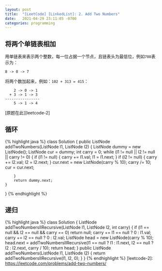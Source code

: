 ```yaml
---
layout: post
title:  "[LeetCode] [LinkedList]: 2. Add Two Numbers"
date:   2021-04-29 23:11:05 -0700
categories: programming
---
```

## 将两个单链表相加
用单链表来表示两个整数，每一位占据一个节点，且链表头为最低位，例如`708`表示为：
```
8 -> 0 -> 7
```
将两个数加起来，例如：`102 + 313 = 415`：
```
    2 -> 0 -> 1
  + 3 -> 1 -> 3
----------------
    5 -> 1 -> 4
```
[原题在此][leetcode-2]
## 循环
{% highlight java %}
class Solution {
    public ListNode addTwoNumbers(ListNode l1, ListNode l2) {
        ListNode dummy = new ListNode();
        ListNode cur = dummy;
        int carry = 0;
        while (l1 != null || l2 != null || carry != 0) {
            if (l1 != null) {
                carry += l1.val;
                l1 = l1.next;
            }
            if (l2 != null) {
                carry += l2.val;
                l2 = l2.next;
            }
            cur.next = new ListNode(carry % 10);
            carry /= 10;
            cur = cur.next;

        }
        return dummy.next;
    }
}
{% endhighlight %}

## 递归
{% highlight java %}
class Solution {
    ListNode addTwoNumbersIIRecursive(ListNode l1, ListNode l2, int carry) {
        if (l1 == null && l2 == null && carry == 0)
            return null;
        carry += l1 == null ? 0 : l1.val;
        carry += l2 == null ? 0 : l2.val;
        ListNode head = new ListNode(carry % 10);
        head.next = addTwoNumbersIIRecursive(l1 == null ? l1 : l1.next, l2 == null ? l2 : l2.next, carry / 10);
        return head;
    }
    public ListNode addTwoNumbers(ListNode l1, ListNode l2) {
        return addTwoNumbersIIRecursive(l1, l2, 0);
    }
}
{% endhighlight %}
[leetcode-2]: https://leetcode.com/problems/add-two-numbers/
